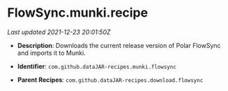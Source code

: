 # FlowSync.munki.recipe

_Last updated 2021-12-23 20:01:50Z_

- **Description**: Downloads the current release version of Polar FlowSync and imports it to Munki.

- **Identifier**: `com.github.dataJAR-recipes.munki.flowsync`

- **Parent Recipes**: `com.github.dataJAR-recipes.download.flowsync`
